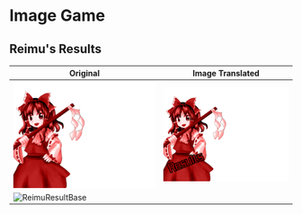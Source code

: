 # Image Game

## Reimu's Results

| Original | Image Translated |
|----------|------------------|
| ![ReimuResult](https://github.com/IkuTronHD/Touhou-Kagehakuchuumu---Shadow-Daydream/blob/main/Game/Reimu_Results_base.png) | ![ReimuResultEN](https://github.com/IkuTronHD/Touhou-Kagehakuchuumu---Shadow-Daydream/blob/main/Game/Reimu_Results_en.png) |
| ![ReimuResultBase](https://github.com/IkuTronHD/Touhou-Kagehakuchuumu---Shadow-Daydream/blob/main/Game/Results.kra) | |
